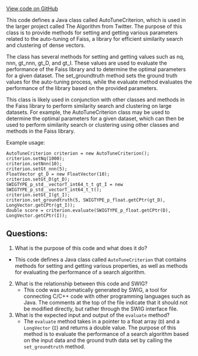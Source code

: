 [View code on GitHub](https://github.com/misbahsy/the-algorithm/ann/src/main/java/com/twitter/ann/faiss/swig/AutoTuneCriterion.java)

This code defines a Java class called AutoTuneCriterion, which is used in the larger project called The Algorithm from Twitter. The purpose of this class is to provide methods for setting and getting various parameters related to the auto-tuning of Faiss, a library for efficient similarity search and clustering of dense vectors. 

The class has several methods for setting and getting values such as nq, nnn, gt_nnn, gt_D, and gt_I. These values are used to evaluate the performance of the Faiss library and to determine the optimal parameters for a given dataset. The set_groundtruth method sets the ground truth values for the auto-tuning process, while the evaluate method evaluates the performance of the library based on the provided parameters.

This class is likely used in conjunction with other classes and methods in the Faiss library to perform similarity search and clustering on large datasets. For example, the AutoTuneCriterion class may be used to determine the optimal parameters for a given dataset, which can then be used to perform similarity search or clustering using other classes and methods in the Faiss library.

Example usage:

```
AutoTuneCriterion criterion = new AutoTuneCriterion();
criterion.setNq(1000);
criterion.setNnn(10);
criterion.setGt_nnn(5);
FloatVector gt_D = new FloatVector(10);
criterion.setGt_D(gt_D);
SWIGTYPE_p_std__vectorT_int64_t_t gt_I = new SWIGTYPE_p_std__vectorT_int64_t_t();
criterion.setGt_I(gt_I);
criterion.set_groundtruth(5, SWIGTYPE_p_float.getCPtr(gt_D), LongVector.getCPtr(gt_I));
double score = criterion.evaluate(SWIGTYPE_p_float.getCPtr(D), LongVector.getCPtr(I));
```
## Questions: 
 1. What is the purpose of this code and what does it do?
   - This code defines a Java class called `AutoTuneCriterion` that contains methods for setting and getting various properties, as well as methods for evaluating the performance of a search algorithm.
2. What is the relationship between this code and SWIG?
   - This code was automatically generated by SWIG, a tool for connecting C/C++ code with other programming languages such as Java. The comments at the top of the file indicate that it should not be modified directly, but rather through the SWIG interface file.
3. What is the expected input and output of the `evaluate` method?
   - The `evaluate` method takes in a pointer to a float array (`D`) and a `LongVector` (`I`) and returns a double value. The purpose of this method is to evaluate the performance of a search algorithm based on the input data and the ground truth data set by calling the `set_groundtruth` method.